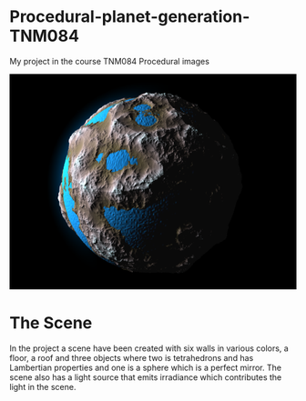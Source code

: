 # Procedural-planet-generation-TNM084
My project in the course TNM084 Procedural images

![alt text](https://raw.githubusercontent.com/SofiaSproge/Procedural-planet-generation-TNM084/main/pics/250_world.png)

<h1>The Scene</h1>
<p>In the project a scene have been created with six walls in various colors, a floor, a roof and three objects where two is tetrahedrons and has Lambertian properties and one is a sphere which is a perfect mirror. The scene also has a light source that emits irradiance which contributes the light in the scene.</p>
